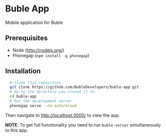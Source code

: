 # Buble App

Mobile application for Buble

## Prerequisites
- Node (http://nodejs.org/)
- Phonegap (`npm install -g phonegap`)


## Installation

```bash
  # Clone this repository
  git clone https://github.com/BubleDevelopers/buble-app.git
  # Go to the directory you cloned it to
  cd buble-app
  # Run the development server
  phonegap serve --no-autoreload
```

Then navigate to [http://localhost:3000/](http://localhost:3000/) to view the app.

**NOTE**: To get full functionality you need to run `buble-server` simultaneously to this app.

